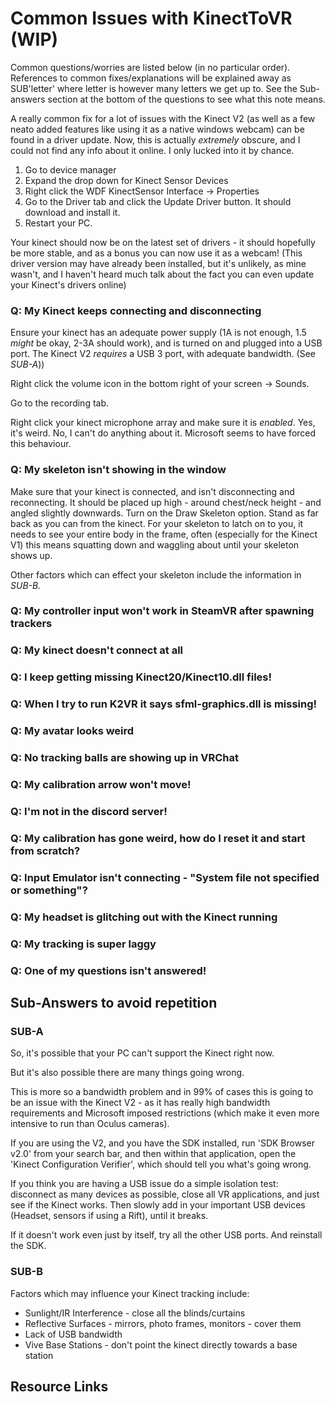 # Common Issues with KinectToVR (WIP)

Common questions/worries are listed below (in no particular order). References to common fixes/explanations will be explained away as SUB'letter' where letter is however many letters we get up to. See the Sub-answers section at the bottom of the questions to see what this note means.

A really common fix for a lot of issues with the Kinect V2 (as well as a few neato added features like using it as a native windows webcam) can be found in a driver update. Now, this is actually *extremely* obscure, and I could not find any info about it online. I only lucked into it by chance.
1. Go to device manager
1. Expand the drop down for Kinect Sensor Devices
1. Right click the WDF KinectSensor Interface -> Properties
1. Go to the Driver tab and click the Update Driver button. It should download and install it.
1. Restart your PC.

Your kinect should now be on the latest set of drivers - it should hopefully be more stable, and as a bonus you can now use it as a webcam! (This driver version may have already been installed, but it's unlikely, as mine wasn't, and I haven't heard much talk about the fact you can even update your Kinect's drivers online)

### Q: My Kinect keeps connecting and disconnecting
Ensure your kinect has an adequate power supply (1A is not enough, 1.5 *might* be okay, 2-3A should work), and is turned on and plugged into a USB port. The Kinect V2 *requires* a USB 3 port, with adequate bandwidth. (See *SUB-A*))

Right click the volume icon in the bottom right of your screen -> Sounds.

Go to the recording tab.

Right click your kinect microphone array and make sure it is *enabled*. Yes, it's weird. No, I can't do anything about it. Microsoft seems to have forced this behaviour.
### Q: My skeleton isn't showing in the window
Make sure that your kinect is connected, and isn't disconnecting and reconnecting.
It should be placed up high - around chest/neck height - and angled slightly downwards.
Turn on the Draw Skeleton option.
Stand as far back as you can from the kinect.
For your skeleton to latch on to you, it needs to see your entire body in the frame, often (especially for the Kinect V1) this means squatting down and waggling about until your skeleton shows up.

Other factors which can effect your skeleton include the information in *SUB-B.*


### Q: My controller input won't work in SteamVR after spawning trackers

### Q: My kinect doesn't connect at all

### Q: I keep getting missing Kinect20/Kinect10.dll files!

### Q: When I try to run K2VR it says sfml-graphics.dll is missing!

### Q: My avatar looks weird

### Q: No tracking balls are showing up in VRChat

### Q: My calibration arrow won't move!

### Q: I'm not in the discord server!

### Q: My calibration has gone weird, how do I reset it and start from scratch?

### Q: Input Emulator isn't connecting - "System file not specified or something"?

### Q: My headset is glitching out with the Kinect running

### Q: My tracking is super laggy

### Q: One of my questions isn't answered!

## Sub-Answers to avoid repetition
### SUB-A
So, it's possible that your PC can't support the Kinect right now.

But it's also possible there are many things going wrong.

This is more so a bandwidth problem and in 99% of cases this is going to be an issue with the Kinect V2 - as it has really high bandwidth requirements and Microsoft imposed restrictions (which make it even more intensive to run than Oculus cameras).

If you are using the V2, and you have the SDK installed, run 'SDK Browser v2.0' from your search bar, and then within that application, open the 'Kinect Configuration Verifier', which should tell you what's going wrong.

If you think you are having a USB issue do a simple isolation test: disconnect as many devices as possible, close all VR applications, and just see if the Kinect works. Then slowly add in your important USB devices (Headset, sensors if using a Rift), until it breaks.

If it doesn't work even just by itself, try all the other USB ports. And reinstall the SDK.

### SUB-B
Factors which may influence your Kinect tracking include:
* Sunlight/IR Interference - close all the blinds/curtains
* Reflective Surfaces - mirrors, photo frames, monitors - cover them
* Lack of USB bandwidth
* Vive Base Stations - don't point the kinect directly towards a base station
## Resource Links

